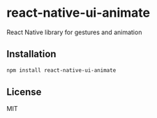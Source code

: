 # react-native-ui-animate

React Native library for gestures and animation

## Installation

```sh
npm install react-native-ui-animate
```

## License

MIT
